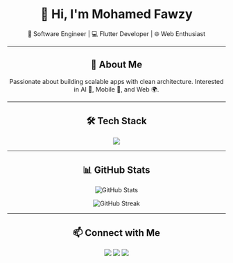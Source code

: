 <h1 align="center">👋 Hi, I'm Mohamed Fawzy</h1>

<p align="center">
  🚀 Software Engineer | 💻 Flutter Developer | 🌐 Web Enthusiast
</p>

---

<h2 align="center">🌟 About Me</h2>

<p align="center">
  Passionate about building scalable apps with clean architecture.  
  Interested in AI 🤖, Mobile 📱, and Web 🌍.  
</p>

---

<h2 align="center">🛠️ Tech Stack</h2>

<p align="center">
  <img src="https://skillicons.dev/icons?i=flutter,dart,firebase,bloc,androidstudio,vscode,html,css,js,git,github,figma" />
</p>

---

<h2 align="center">📊 GitHub Stats</h2>

<p align="center">
  <img src="https://github-readme-stats.vercel.app/api?username=Mo7amed-Fawzy&show_icons=true&theme=tokyonight&hide_border=true" alt="GitHub Stats" />
</p>

<p align="center">
  <img src="https://github-readme-streak-stats.herokuapp.com?user=Mo7amed-Fawzy&theme=tokyonight&hide_border=true" alt="GitHub Streak" />
</p>

---

<h2 align="center">📫 Connect with Me</h2>

<p align="center">
  <a href="https://www.linkedin.com/in/mo7amed-fawzy"><img src="https://skillicons.dev/icons?i=linkedin" /></a>
  <a href="mailto:mo7amed.fawzy@example.com"><img src="https://skillicons.dev/icons?i=gmail" /></a>
  <a href="https://github.com/Mo7amed-Fawzy"><img src="https://skillicons.dev/icons?i=github" /></a>
</p>
